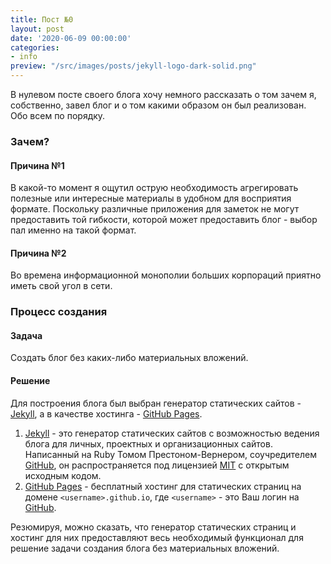 ```yaml
---
title: Пост №0
layout: post
date: '2020-06-09 00:00:00'
categories:
- info
preview: "/src/images/posts/jekyll-logo-dark-solid.png"
---
```


В нулевом посте своего блога хочу немного рассказать о том зачем я, собственно, завел блог и о том какими образом он был реализован. Обо всем по порядку. 
### Зачем?
#### Причина №1
В какой-то момент я ощутил острую необходимость агрегировать полезные или интересные материалы в удобном для восприятия формате. Поскольку различные приложения для заметок не могут предоставить той гибкости, которой может предоставить блог - выбор пал именно на такой формат.
#### Причина №2
Во времена информационной монополии больших корпораций приятно иметь свой угол в сети. 
### Процесс создания
#### Задача
Создать блог без каких-либо материальных вложений. 
#### Решение
Для построения блога был выбран генератор статических сайтов - [Jekyll][jekyll], а в качестве хостинга - [GitHub Pages][github-pages]. 
1. [Jekyll][jekyll] - это генератор статических сайтов с возможностью ведения блога для личных, проектных и организационных сайтов. Написанный на Ruby Томом Престоном-Вернером, соучредителем [GitHub][github], он распространяется под лицензией [MIT][mit-license] с открытым исходным кодом.
2. [GitHub Pages][github-pages] - бесплатный хостинг для статических страниц на домене `<username>.github.io`, где `<username>` -  это Ваш логин на [GitHub][github]. 

Резюмируя, можно сказать, что генератор статических страниц и хостинг для них предоставляют весь необходимый функционал для решение задачи создания блога без материальных вложений.



[jekyll]:https://jekyllrb.com
[github-pages]:https://pages.github.com
[github]:https://github.com
[mit-license]:https://ru.wikipedia.org/wiki/%D0%9B%D0%B8%D1%86%D0%B5%D0%BD%D0%B7%D0%B8%D1%8F_MIT
